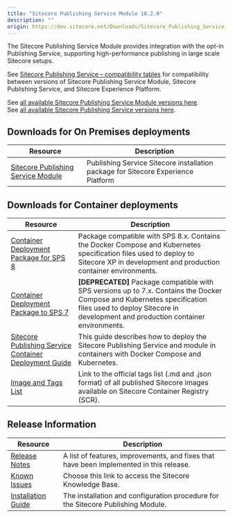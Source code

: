 ```yaml
---
title: "Sitecore Publishing Service Module 10.2.0"
description: ""
origin: https://dev.sitecore.net/Downloads/Sitecore_Publishing_Service_Module/10x/Sitecore_Publishing_Service_Module_1020
---
```


The Sitecore Publishing Service Module provides integration with the opt-in Publishing Service, supporting high-performance publishing in large scale Sitecore setups.
 
See [Sitecore Publishing Service – compatibility tables](https://support.sitecore.com/kb?id=kb_article_view&sysparm_article=KB0761308) for compatibility between versions of Sitecore Publishing Service Module, Sitecore Publishing Service, and Sitecore Experience Platform.

See [all available Sitecore Publishing Service Module versions here](/downloads/Sitecore_Publishing_Service_Module).\
See [all available Sitecore Publishing Service versions here](/downloads/Sitecore_Publishing_Service).

## Downloads for On Premises deployments

 | Resource | Description |
 | --- | --- |
 | [Sitecore Publishing Service Module](https://scdp.blob.core.windows.net/downloads/Sitecore%20Publishing%20Service%20Module/10x/Sitecore%20Publishing%20Service%20Module%201020/Secure/Sitecore%20Publishing%20Module%2010.2.0%20rev.%2000631.zip) | Publishing Service Sitecore installation package for Sitecore Experience Platform |

## Downloads for Container deployments

 | Resource | Description |
 | --- | --- |
 | [Container Deployment Package for SPS 8](https://github.com/Sitecore/container-deployment/releases/tag/publishing%2F10.2.0.00665.476) | Package compatible with SPS 8.x. Contains the Docker Compose and Kubernetes specification files used to deploy to Sitecore XP in development and production container environments. |
 | [Container Deployment Package to SPS 7](https://github.com/Sitecore/container-deployment/releases/tag/publishing%2F10.2.0.00631.341) | **[DEPRECATED]** Package compatible with SPS versions up to 7.x. Contains the Docker Compose and Kubernetes specification files used to deploy Sitecore in development and production container environments. |
 | [Sitecore Publishing Service Container Deployment Guide](https://scdp.blob.core.windows.net/downloads/Sitecore%20Publishing%20Service%20Module/10x/Sitecore%20Publishing%20Service%20Module%201020/Secure/SC-Publishing-Service-Container-Deployment-Guide-for-SC-XP-10.2.0-en.pdf) | This guide describes how to deploy the Sitecore Publishing Service and module in containers with Docker Compose and Kubernetes. |
 | [Image and Tags List](https://github.com/Sitecore/docker-images/tree/master/tags) | Link to the official tags list (.md and .json format) of all published Sitecore images available on Sitecore Container Registry (SCR). |

## Release Information

 | Resource | Description |
 | --- | --- |
 | [Release Notes](/downloads/Sitecore_Publishing_Service_Module/10x/Sitecore_Publishing_Service_Module_1020/Release_Notes) | A list of features, improvements, and fixes that have been implemented in this release. |
 | [Known Issues](https://kb.sitecore.net/articles/431510) | Choose this link to access the Sitecore Knowledge Base. |
 | [Installation Guide](https://scdp.blob.core.windows.net/downloads/Sitecore%20Publishing%20Service%20Module/10x/Sitecore%20Publishing%20Service%20Module%201020/Secure/Sitecore-Publishing-Service-Module-Installation-and-Configuration-Guide-10.2.0-en.pdf) | The installation and configuration procedure for the Sitecore Publishing Module. |